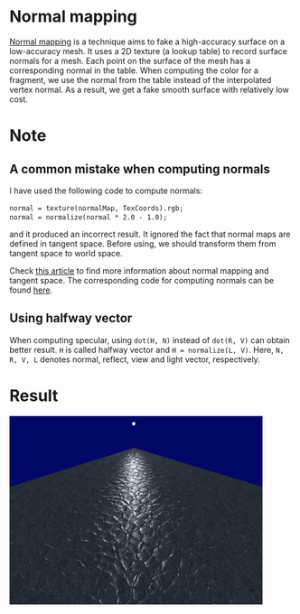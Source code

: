 # Normal mapping

[Normal mapping](https://en.wikipedia.org/wiki/Normal_mapping) is a technique aims to fake a high-accuracy surface on a low-accuracy mesh.
It uses a 2D texture (a lookup table) to record surface normals for a mesh.
Each point on the surface of the mesh has a corresponding normal in the table.
When computing the color for a fragment,
we use the normal from the table instead of the interpolated vertex normal.
As a result, we get a fake smooth surface with relatively low cost.

# Note

## A common mistake when computing normals

I have used the following code to compute normals:

```
normal = texture(normalMap, TexCoords).rgb;
normal = normalize(normal * 2.0 - 1.0);
```

and it produced an incorrect result.
It ignored the fact that normal maps are defined in tangent space.
Before using, we should transform them from tangent space to world space.

Check [this article](https://learnopengl.com/Advanced-Lighting/Normal-Mapping) to find more information about normal mapping and tangent space.
The corresponding code for computing normals can be found [here](https://github.com/JoeyDeVries/LearnOpenGL/blob/master/src/6.pbr/1.2.lighting_textured/1.2.pbr.fs).

## Using halfway vector

When computing specular, using `dot(H, N)` instead of `dot(R, V)` can obtain better result.
`H` is called halfway vector and `H = normalize(L, V)`.
Here, `N, R, V, L` denotes normal, reflect, view and light vector, respectively.

# Result
![normalMapping](./res/result.png)
